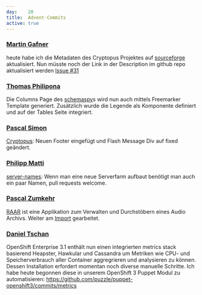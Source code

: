 ```yaml
---
day: 	20
title:	Advent-Commits
active: true
---
```


### [Martin Gafner](https://github.com/mgafner)
heute habe ich die Metadaten des Cryptopus Projektes auf [sourceforge](https://sourceforge.net/projects/cryptopus/) aktualisiert. Nun müsste noch der Link in der Description im github repo aktualisiert werden [Issue #31](https://github.com/puzzle/cryptopus/issues/34)

### [Thomas Philipona](https://github.com/phil-pona)
Die Columns Page des [schemaspy](https://github.com/drnoa/schemaspy)s wird nun auch mittels Freemarker Template generiert. Zusätzlich wurde die Legende als Komponente definiert und auf der Tables Seite integriert.

### [Pascal Simon](https://github.com/psunix)
[Cryptopus](https://github.com/puzzle/cryptopus): Neuen Footer eingefügt und Flash Message Div auf fixed geändert.

### [Philipp Matti](https://github.com/phil-matti)
[server-names](https://github.com/phil-matti/server-names): Wenn man eine neue Serverfarm aufbaut benötigt man auch ein paar Namen, pull requests welcome.

### [Pascal Zumkehr](https://github.com/codez)
[RAAR](https://github.com/radiorabe/raar) ist eine Applikation zum Verwalten und Durchstöbern eines Audio Archivs. Weiter am [Import](https://github.com/radiorabe/raar/commit/ecd8f1b93f84d31ef52d881e465749b62a576823) gearbeitet.

### [Daniel Tschan](https://github.com/dtschan)
OpenShift Enterprise 3.1 enthält nun einen integrierten metrics stack basierend Heapster, Hawkular und Cassandra um Metriken wie CPU- und Speicherverbrauch aller Container aggregrieren und analysieren zu können. Dessen Installation erfordert momentan noch diverse manuelle Schritte. Ich habe heute begonnen diese in unserem OpenShift 3 Puppet Modul zu automatisieren: <https://github.com/puzzle/puppet-openshift3/commits/metrics>

